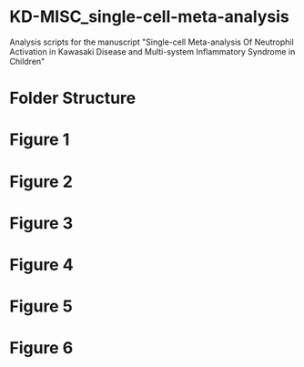 # KD-MISC_single-cell-meta-analysis
Analysis scripts for the manuscript "Single-cell Meta-analysis Of Neutrophil Activation in Kawasaki Disease and Multi-system Inflammatory Syndrome in Children"

# Folder Structure

# Figure 1


# Figure 2



# Figure 3



# Figure 4



# Figure 5



# Figure 6



